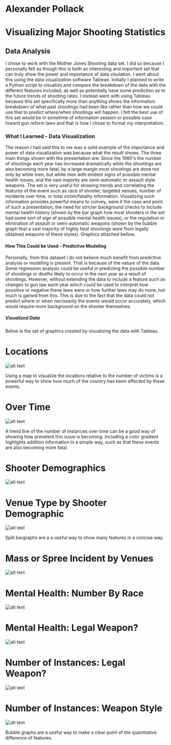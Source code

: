 # Alexander Pollack 

# Visualizing Major Shooting Statistics

## Data Analysis
  I chose to work with the Mother Jones Shooting data set. I did so because I personally felt as though this is both an interesting and important set that can truly show the power and importance of data visulation. I went about this using the data visualization software Tableae. Initially I planned to write a Python script to visualize and compare the breakdown of the data with the different features included, as well as potentially have some prediction as to the future trends of shooting rates. I instead went with using Tableau because this set specifically more than anything shows the information breakdown of what past shootings had been like rather than how we could use that to predict where/when shootings will happen. I felt the best use of this set would be in sometime of information session or possible case toward gun reform laws and that is how I chose to format my interpretation.

### What I Learned - Data Visualization
  The reason I had said this to me was a solid example of the importance and power of data visualization was because what the result shows. The three main things shown with the presentation are: Since the 1980's the number of shootings each year has  increased dramatically while the shootings are also becoming more fatal, by a large margin most shootings are done not only by white men, but white men with evident signs of possible mental health issues, and the vast majority are semi-automatic or assault style weapons. 
  The set is very useful for showing trends and correlating the features of the event such as race of shooter, targeted venues, number of incidents over time, or total victim/fatality information. Visualizing such information provides powerful means to convey, were it the case and point of such a presentation, the need for stricter background checks to include mental health history (shown by the bar graph how most shooters in the set had some sort of sign of possible mental health issues), or the regulation or elimination of assault or semi-automatic weapons (shown by the bubble graph that a vast majority of highly fatal shootings were from legally obtained weapons of these styles). 
  Graphics attached bellow.

#### How This Could be Used - Predictive Modeling
  Personally, from this dataset I do not believe much benefit from predictive analysis or modeling is present. That is because of the nature of the data. Some regression analysis could be useful in predicting the possible number of shootings or deaths likely to occur in the next year as a result of shootings. However, without extending the data to include a feature such as changes to gun law each year which could be used to interpret how possitive or negative these laws were or how further laws may do more, not much is gained from this. This is due to the fact that the data could not predict where or when necissarily the events would occur accurately, which would require more background on the shooter themselves.
  
##### Visualized Data
Below is the set of graphics created by visualizing the data with Tableau.

# Locations
![alt text](/graphics/locations.png "Map of shootings")

Using a map to visualize the locations relative to the number of victims is a powerful way to show how much of the country has been effected by these events.

# Over Time
![alt text](/graphics/Time.png "Number of Incidents with Time")

A trend line of the number of instances over time can be a good way of showing how prevelent this issue is becoming. Including a color gradient highlights addition information in a simple way, such as that these events are also becoming more fatal.

# Shooter Demographics
![alt text](/graphics/gender_race.png "shooter demographics")

# Venue Type by Shooter Demographic
![alt text](/graphics/race.png "venu by demographic")

Split bargraphs are a a useful way to show many features in a concise way.

# Mass or Spree Incident by Venues
![alt text](/graphics/venue.png "Mass or spree")

# Mental Health: Number By Race
![alt text](/graphics/signs_byrace.png "race mental health")

# Mental Health: Legal Weapon?
![alt text](/graphics/legalweapon.png "legally obtained weapon by mental health")

# Number of Instances: Legal Weapon?
![alt text](/graphics/number_bylegal.png "instances by legal weapons")

# Number of Instances: Weapon Style
![alt text](/graphics/weapon_type.png "instances by legal weapons")

Bubble graphs are a useful way to make a clear point of the quantitative difference of features.
